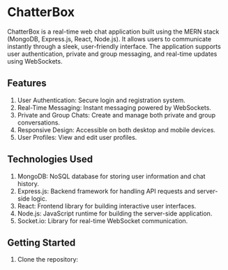 # ChatterBox

ChatterBox is a real-time web chat application built using the MERN stack (MongoDB, Express.js, React, Node.js). It allows users to communicate instantly through a sleek, user-friendly interface. The application supports user authentication, private and group messaging, and real-time updates using WebSockets.

## Features
1. User Authentication: Secure login and registration system.
2. Real-Time Messaging: Instant messaging powered by WebSockets.
3. Private and Group Chats: Create and manage both private and group conversations.
4. Responsive Design: Accessible on both desktop and mobile devices.
5. User Profiles: View and edit user profiles.

## Technologies Used

1. MongoDB: NoSQL database for storing user information and chat history.
2. Express.js: Backend framework for handling API requests and server-side logic.
3. React: Frontend library for building interactive user interfaces.
4. Node.js: JavaScript runtime for building the server-side application.
5. Socket.io: Library for real-time WebSocket communication.

## Getting Started
1. Clone the repository:
   
